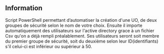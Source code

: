 ## Information

Script PowerShell permettant d’automatiser la création d'une UO, de deux groupes de sécurité selon le nom de votre choix.
Ensuite il importe automatiquement des utilisateurs sur l'active directory grace à un fichier Csv qu'on a déjà rempli préalablement.
Ses utilisateurs seront soit membre du premier groupe de sécurité, soit du deuxième selon leur ID(identifiants) s'il celui-ci est inférieur ou supérieur à 50.